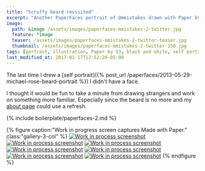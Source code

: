 ```yaml
---
title: "Scruffy beard revisited"
excerpt: "Another PaperFaces portrait of @mmistakes drawn with Paper by 53 on an iPad."
image: 
  path: &image /assets/images/paperfaces-mmistakes-2-twitter.jpg 
  feature: *image
  teaser: /assets/images/paperfaces-mmistakes-2-twitter-teaser.jpg
  thumbnail: /assets/images/paperfaces-mmistakes-2-twitter-150.jpg
tags: [portrait, illustration, Paper by 53, black and white, self portrait, Michael Rose]
last_modified_at: 2017-01-17T12:52:20-05:00
---
```


The last time I drew a [self portrait]({% post_url /paperfaces/2013-05-29-michael-rose-beard-portrait %}) I didn't have a face.

I thought it would be fun to take a minute from drawing strangers and work on something more familiar. Especially since the beard is no more and my [about page](/about/) could use a refresh.

{% include boilerplate/paperfaces-2.md %}

{% figure caption:"Work in progress screen captures Made with Paper." class:"gallery-3-col" %}
[![Work in process screenshot](/assets/images/paperfaces-mmistakes-2-process-1-600.jpg)](/assets/images/paperfaces-mmistakes-2-process-1-lg.jpg) [![Work in process screenshot](/assets/images/paperfaces-mmistakes-2-process-2-600.jpg)](/assets/images/paperfaces-mmistakes-2-process-2-lg.jpg) [![Work in process screenshot](/assets/images/paperfaces-mmistakes-2-process-3-600.jpg)](/assets/images/paperfaces-mmistakes-2-process-3-lg.jpg) [![Work in process screenshot](/assets/images/paperfaces-mmistakes-2-process-4-600.jpg)](/assets/images/paperfaces-mmistakes-2-process-4-lg.jpg) [![Work in process screenshot](/assets/images/paperfaces-mmistakes-2-process-5-600.jpg)](/assets/images/paperfaces-mmistakes-2-process-5-lg.jpg) [![Work in process screenshot](/assets/images/paperfaces-mmistakes-2-process-6-600.jpg)](/assets/images/paperfaces-mmistakes-2-process-6-lg.jpg) [![Work in process screenshot](/assets/images/paperfaces-mmistakes-2-process-7-600.jpg)](/assets/images/paperfaces-mmistakes-2-process-7-lg.jpg)
{% endfigure %}
